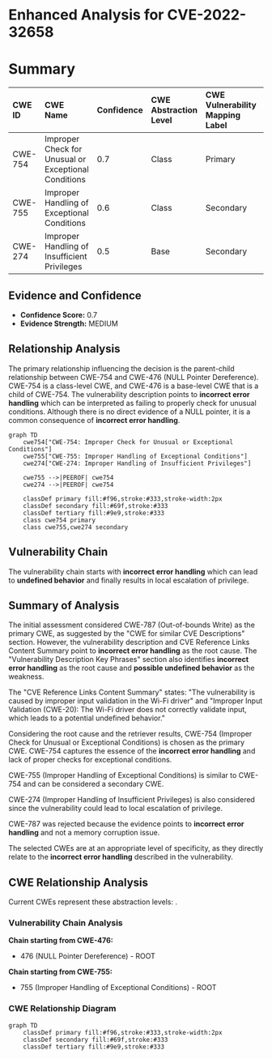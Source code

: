 # Enhanced Analysis for CVE-2022-32658

# Summary
| CWE ID  | CWE Name                                                                                     | Confidence | CWE Abstraction Level | CWE Vulnerability Mapping Label | CWE-Vulnerability Mapping Notes |
| :-------- | :------------------------------------------------------------------------------------------- | :---------- | :---------------------- | :------------------------------ | :------------------------------ |
| CWE-754 | Improper Check for Unusual or Exceptional Conditions | 0.7        | Class                   | Primary                       | Allowed-with-Review             |
| CWE-755 | Improper Handling of Exceptional Conditions                                                        | 0.6       | Class                   | Secondary                       | Discouraged                     |
| CWE-274 | Improper Handling of Insufficient Privileges                                                           | 0.5       | Base                  | Secondary                      | Discouraged                     |

## Evidence and Confidence

*   **Confidence Score:** 0.7
*   **Evidence Strength:** MEDIUM

## Relationship Analysis
The primary relationship influencing the decision is the parent-child relationship between CWE-754 and CWE-476 (NULL Pointer Dereference). CWE-754 is a class-level CWE, and CWE-476 is a base-level CWE that is a child of CWE-754. The vulnerability description points to **incorrect error handling** which can be interpreted as failing to properly check for unusual conditions. Although there is no direct evidence of a NULL pointer, it is a common consequence of **incorrect error handling**.

```mermaid
graph TD
    cwe754["CWE-754: Improper Check for Unusual or Exceptional Conditions"]
    cwe755["CWE-755: Improper Handling of Exceptional Conditions"]
    cwe274["CWE-274: Improper Handling of Insufficient Privileges"]
    
    cwe755 -->|PEEROF| cwe754
    cwe274 -->|PEEROF| cwe754
    
    classDef primary fill:#f96,stroke:#333,stroke-width:2px
    classDef secondary fill:#69f,stroke:#333
    classDef tertiary fill:#9e9,stroke:#333
    class cwe754 primary
    class cwe755,cwe274 secondary
```

## Vulnerability Chain
The vulnerability chain starts with **incorrect error handling** which can lead to **undefined behavior** and finally results in local escalation of privilege.

## Summary of Analysis
The initial assessment considered CWE-787 (Out-of-bounds Write) as the primary CWE, as suggested by the "CWE for similar CVE Descriptions" section. However, the vulnerability description and CVE Reference Links Content Summary point to **incorrect error handling** as the root cause. The "Vulnerability Description Key Phrases" section also identifies **incorrect error handling** as the root cause and **possible undefined behavior** as the weakness.

The "CVE Reference Links Content Summary" states: "The vulnerability is caused by improper input validation in the Wi-Fi driver" and "Improper Input Validation (CWE-20): The Wi-Fi driver does not correctly validate input, which leads to a potential undefined behavior."

Considering the root cause and the retriever results, CWE-754 (Improper Check for Unusual or Exceptional Conditions) is chosen as the primary CWE. CWE-754 captures the essence of the **incorrect error handling** and lack of proper checks for exceptional conditions.

CWE-755 (Improper Handling of Exceptional Conditions) is similar to CWE-754 and can be considered a secondary CWE.

CWE-274 (Improper Handling of Insufficient Privileges) is also considered since the vulnerability could lead to local escalation of privilege.

CWE-787 was rejected because the evidence points to **incorrect error handling** and not a memory corruption issue.

The selected CWEs are at an appropriate level of specificity, as they directly relate to the **incorrect error handling** described in the vulnerability.


## CWE Relationship Analysis

Current CWEs represent these abstraction levels: .


### Vulnerability Chain Analysis

**Chain starting from CWE-476:**
- 476 (NULL Pointer Dereference) - ROOT


**Chain starting from CWE-755:**
- 755 (Improper Handling of Exceptional Conditions) - ROOT



### CWE Relationship Diagram

```mermaid
graph TD
    classDef primary fill:#f96,stroke:#333,stroke-width:2px
    classDef secondary fill:#69f,stroke:#333
    classDef tertiary fill:#9e9,stroke:#333
```
